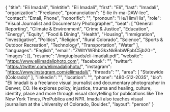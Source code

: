 {
  "title": "Eli Imadali",
  "linktitle": "Eli Imadali",
  "first": "Eli",
  "last": "Imadali",
  "organization": "Freelance",
  "pronunciation": "E-lie ih-ma-DAW-lee",
  "contact": "Email, Phone",
  "honorific": "",
  "pronoun": "He/Him/His",
  "role": "Visual Journalist and Documentary Photographer",
  "beat": [
    "General Reporting",
    "Climate & Environment",
    "Crime & Justice",
    "Education",
    "Energy",
    "Equity",
    "Food & Dining",
    "Health",
    "Housing",
    "Immigration",
    "Investigative",
    "Politics",
    "Religion",
    "Rural Colorado",
    "Science",
    "Sports & Outdoor Recreation",
    "Technology",
    "Transportation",
    "Water"
  ],
  "languages": "English",
  "email": "ZWltYWRhbGkxNkBnbWFpbC5jb20=",
  "images": [],
  "resume": "/img/uploads/eli-imadali.pdf",
  "website": "https://www.eliimadaliphoto.com",
  "facebook": "",
  "twitter": "https://twitter.com/eliimadaliphoto/",
  "instagram": "https://www.instagram.com/eliimadali/",
  "threads": "",
  "area": [
    "Statewide (Colorado)"
  ],
  "linkedin": "",
  "location": "",
  "phone": "480-512-2035",
  "bio": "Eli Imadali is a freelance visual journalist and documentary photographer in Denver, CO. He explores policy, injustice, trauma and healing, culture, identity, place and more through visual storytelling for publications like The New York Times, ProPublica and NPR. Imadali also teaches visual journalism at the University of Colorado, Boulder.",
  "layout": "person"
}
